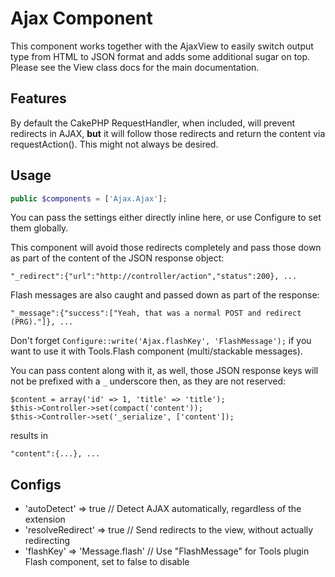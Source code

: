 # Ajax Component
This component works together with the AjaxView to easily switch output type from HTML to JSON
format and adds some additional sugar on top.
Please see the View class docs for the main documentation.

## Features
By default the CakePHP RequestHandler, when included, will prevent redirects in AJAX, **but** it will
follow those redirects and return the content via requestAction(). This might not always be desired.

## Usage

```php
public $components = ['Ajax.Ajax'];
```

You can pass the settings either directly inline here, or use Configure to set them globally.

This component will avoid those redirects completely and pass those down as part of the content of the JSON response object:

	"_redirect":{"url":"http://controller/action","status":200}, ...

Flash messages are also caught and passed down as part of the response:

	"_message":{"success":["Yeah, that was a normal POST and redirect (PRG)."]}, ...

Don't forget `Configure::write('Ajax.flashKey', 'FlashMessage');`
if you want to use it with Tools.Flash component (multi/stackable messages).

You can pass content along with it, as well, those JSON response keys will not be prefixed with a `_` underscore then, as they
are not reserved:

	$content = array('id' => 1, 'title' => 'title');
	$this->Controller->set(compact('content'));
	$this->Controller->set('_serialize', ['content']);

results in

	"content":{...}, ...

## Configs

- 'autoDetect' => true // Detect AJAX automatically, regardless of the extension
-	'resolveRedirect' => true // Send redirects to the view, without actually redirecting
- 'flashKey' => 'Message.flash' // Use "FlashMessage" for Tools plugin Flash component, set to false to disable

